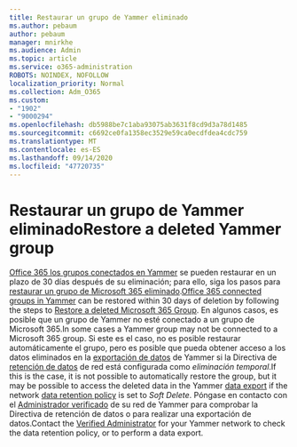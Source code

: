 ```yaml
---
title: Restaurar un grupo de Yammer eliminado
ms.author: pebaum
author: pebaum
manager: mnirkhe
ms.audience: Admin
ms.topic: article
ms.service: o365-administration
ROBOTS: NOINDEX, NOFOLLOW
localization_priority: Normal
ms.collection: Adm_O365
ms.custom:
- "1902"
- "9000294"
ms.openlocfilehash: db5988be7c1aba93075ab3631f8cd9d3a78d1485
ms.sourcegitcommit: c6692ce0fa1358ec3529e59ca0ecdfdea4cdc759
ms.translationtype: MT
ms.contentlocale: es-ES
ms.lasthandoff: 09/14/2020
ms.locfileid: "47720735"
---
```

# <a name="restore-a-deleted-yammer-group"></a><span data-ttu-id="06466-102">Restaurar un grupo de Yammer eliminado</span><span class="sxs-lookup"><span data-stu-id="06466-102">Restore a deleted Yammer group</span></span>

<span data-ttu-id="06466-103">[Office 365 los grupos conectados en Yammer](https://docs.microsoft.com/yammer/manage-yammer-groups/yammer-and-office-365-groups) se pueden restaurar en un plazo de 30 días después de su eliminación; para ello, siga los pasos para [restaurar un grupo de Microsoft 365 eliminado](https://docs.microsoft.com/microsoft-365/admin/create-groups/restore-deleted-group).</span><span class="sxs-lookup"><span data-stu-id="06466-103">[Office 365 connected groups in Yammer](https://docs.microsoft.com/yammer/manage-yammer-groups/yammer-and-office-365-groups) can be restored within 30 days of deletion by following the steps to [Restore a deleted Microsoft 365 Group](https://docs.microsoft.com/microsoft-365/admin/create-groups/restore-deleted-group).</span></span>
<span data-ttu-id="06466-104">En algunos casos, es posible que un grupo de Yammer no esté conectado a un grupo de Microsoft 365.</span><span class="sxs-lookup"><span data-stu-id="06466-104">In some cases a Yammer group may not be connected to a Microsoft 365 group.</span></span> <span data-ttu-id="06466-105">Si este es el caso, no es posible restaurar automáticamente el grupo, pero es posible que pueda obtener acceso a los datos eliminados en la [exportación de datos](https://docs.microsoft.com/yammer/manage-security-and-compliance/export-yammer-enterprise-data) de Yammer si la Directiva de [retención de datos](https://docs.microsoft.com/yammer/manage-security-and-compliance/manage-data-compliance) de red está configurada como *eliminación temporal*.</span><span class="sxs-lookup"><span data-stu-id="06466-105">If this is the case, it is not possible to automatically restore the group, but it may be possible to access the deleted data in the Yammer [data export](https://docs.microsoft.com/yammer/manage-security-and-compliance/export-yammer-enterprise-data) if the network [data retention policy](https://docs.microsoft.com/yammer/manage-security-and-compliance/manage-data-compliance) is set to *Soft Delete*.</span></span> <span data-ttu-id="06466-106">Póngase en contacto con el [Administrador verificado](https://docs.microsoft.com/yammer/manage-yammer-users/manage-yammer-admins) de su red de Yammer para comprobar la Directiva de retención de datos o para realizar una exportación de datos.</span><span class="sxs-lookup"><span data-stu-id="06466-106">Contact the [Verified Administrator](https://docs.microsoft.com/yammer/manage-yammer-users/manage-yammer-admins) for your Yammer network to check the data retention policy, or to perform a data export.</span></span>
